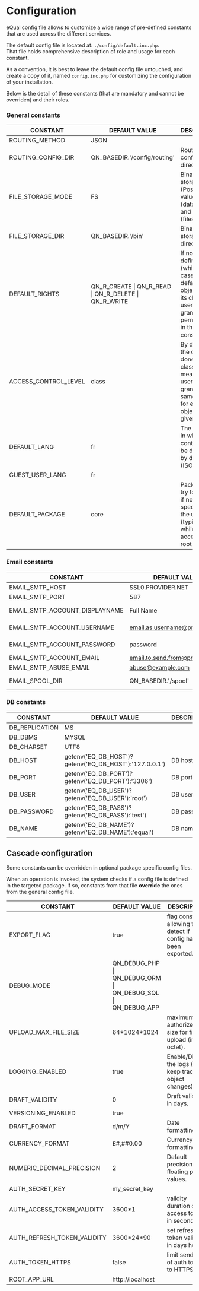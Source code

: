 # Configuration



eQual config file allows to customize a wide range of pre-defined constants that are used across the different services.


The default config file is located at: `./config/default.inc.php`.  
That file holds comprehensive description of role and usage for each constant.

As a convention, it is best to leave the default config file untouched, and create a copy of it, named `config.inc.php` for customizing the configuration of your installation.

Below is the detail of these constants (that are mandatory and cannot be overriden) and their roles.

### General constants


|**CONSTANT**|**DEFAULT VALUE**|**DESCRIPTION**|
|--|--|--|
|ROUTING_METHOD|JSON||
|ROUTING_CONFIG_DIR|QN_BASEDIR.'/config/routing'|Routing configuration directory.|
|FILE_STORAGE_MODE|FS|Binary type storage mode (Possible values: 'DB' (database) and 'FS' (filesystem)).|
|FILE_STORAGE_DIR|QN_BASEDIR.'/bin'|Binaries storage directory.|
|DEFAULT_RIGHTS|QN_R_CREATE \| QN_R_READ \| QN_R_DELETE \| QN_R_WRITE|If no ACL is defined (which is the case by default) for an object nor for its class, any user will be granted the permissions in this constant.|
|ACCESS_CONTROL_LEVEL|class|By default, the control is done at the class level. It means that a user will be granted the same rights for every objects of a given class.|
|DEFAULT_LANG|fr|The language in which the content must be displayed by default (ISO 639-1).|
|GUEST_USER_LANG|fr||
|DEFAULT_PACKAGE|core|Package we'll try to access if nothing is specified in the url (typically while accessing root folder).|


### Email constants

|**CONSTANT**|**DEFAULT VALUE**|**DESCRIPTION**|
|--|--|--|
|EMAIL_SMTP_HOST|SSL0.PROVIDER.NET|Email host.|
|EMAIL_SMTP_PORT|587|Email port.|
|EMAIL_SMTP_ACCOUNT_DISPLAYNAME|Full Name|Email display name.|
|EMAIL_SMTP_ACCOUNT_USERNAME|email.as.username@provider.com|Email username.|
|EMAIL_SMTP_ACCOUNT_PASSWORD|password|Email password.|
|EMAIL_SMTP_ACCOUNT_EMAIL|email.to.send.from@provider.com||
|EMAIL_SMTP_ABUSE_EMAIL|abuse@example.com||
|EMAIL_SPOOL_DIR|QN_BASEDIR.'/spool'|Email spooler directory.|

### DB constants

|**CONSTANT**|**DEFAULT VALUE**|**DESCRIPTION**|
|--|--|--|
|DB_REPLICATION|MS||
|DB_DBMS|MYSQL||
|DB_CHARSET|UTF8||
|DB_HOST|getenv('EQ_DB_HOST')?getenv('EQ_DB_HOST'):'127.0.0.1')|DB host.|
|DB_PORT|getenv('EQ_DB_PORT')?getenv('EQ_DB_PORT'):'3306')|DB port.|
|DB_USER|getenv('EQ_DB_USER')?getenv('EQ_DB_USER'):'root')|DB user.|
|DB_PASSWORD|getenv('EQ_DB_PASS')?getenv('EQ_DB_PASS'):'test')|DB password.|
|DB_NAME|getenv('EQ_DB_NAME')?getenv('EQ_DB_NAME'):'equal')|DB name.|





## Cascade configuration

Some constants can be overridden in optional package specific config files.

When an operation is invoked, the system checks if a config file is defined in the targeted package. If so, constants from that file **override** the ones from the general config file.

|**CONSTANT**|**DEFAULT VALUE**|**DESCRIPTION**|
|--|--|--|
|EXPORT_FLAG|true|flag constant allowing to detect if config has been exported.|
|DEBUG_MODE|QN_DEBUG_PHP \| QN_DEBUG_ORM \| QN_DEBUG_SQL \| QN_DEBUG_APP||
|UPLOAD_MAX_FILE_SIZE|64\*1024*1024|maximum authorized size for file upload (in octet).|
|LOGGING_ENABLED|true|Enable/Disable the logs (to keep track of object changes).|
|DRAFT_VALIDITY|0|Draft validity in days.|
|VERSIONING_ENABLED|true||
|DRAFT_FORMAT|d/m/Y|Date formatting.|
|CURRENCY_FORMAT|£#,##0.00|Currency formatting.|
|NUMERIC_DECIMAL_PRECISION|2|Default precision for floating point values.|
|AUTH_SECRET_KEY|my_secret_key||
|AUTH_ACCESS_TOKEN_VALIDITY|3600*1|validity duration of the access token, in seconds.|
|AUTH_REFRESH_TOKEN_VALIDITY|3600\*24*90|set refresh token validity, in days here.|
|AUTH_TOKEN_HTTPS|false|limit sending of auth token to HTTPS.|
|ROOT_APP_URL|http://localhost||